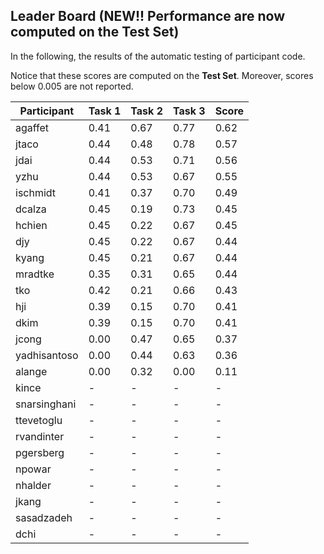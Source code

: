 ## Leader Board (NEW!! Performance are now computed on the Test Set)

In the following, the results of the automatic testing of participant code.

Notice that these scores are computed on the **Test Set**. Moreover, scores below 0.005 are not reported.

| Participant  | Task 1 | Task 2 | Task 3 | Score |
|---|---|---|---|---|
| agaffet | 0.41 | 0.67 |  0.77 | 0.62 | 
| jtaco | 0.44 | 0.48 |  0.78 | 0.57 | 
| jdai | 0.44 | 0.53 |  0.71 | 0.56 | 
| yzhu | 0.44 | 0.53 |  0.67 | 0.55 | 
| ischmidt | 0.41 | 0.37 |  0.70 | 0.49 | 
| dcalza | 0.45 | 0.19 |  0.73 | 0.45 | 
| hchien | 0.45 | 0.22 |  0.67 | 0.45 | 
| djy | 0.45 | 0.22 |  0.67 | 0.44 | 
| kyang | 0.45 | 0.21 |  0.67 | 0.44 | 
| mradtke | 0.35 | 0.31 |  0.65 | 0.44 | 
| tko | 0.42 | 0.21 |  0.66 | 0.43 | 
| hji | 0.39 | 0.15 |  0.70 | 0.41 | 
| dkim | 0.39 | 0.15 |  0.70 | 0.41 | 
| jcong | 0.00 | 0.47 |  0.65 | 0.37 | 
| yadhisantoso | 0.00 | 0.44 |  0.63 | 0.36 | 
| alange | 0.00 | 0.32 |  0.00 | 0.11 | 
| kince | - | - |  - | - | 
| snarsinghani | - | - |  - | - | 
| ttevetoglu | - | - |  - | - | 
| rvandinter | - | - |  - | - | 
| pgersberg | - | - |  - | - | 
| npowar | - | - |  - | - | 
| nhalder | - | - |  - | - | 
| jkang | - | - |  - | - | 
| sasadzadeh | - | - |  - | - | 
| dchi | - | - |  - | - | 
